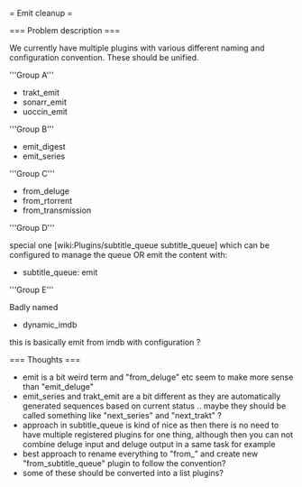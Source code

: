 = Emit cleanup =

=== Problem description ===

We currently have multiple plugins with various different naming and configuration convention. These should be unified.

'''Group A'''

* trakt_emit
* sonarr_emit
* uoccin_emit 

'''Group B'''

* emit_digest
* emit_series

'''Group C'''

* from_deluge
* from_rtorrent
* from_transmission

'''Group D'''

special one [wiki:Plugins/subtitle_queue subtitle_queue] which can be configured to manage the queue OR emit the content with:

* subtitle_queue: emit

'''Group E'''

Badly named

* dynamic_imdb

this is basically emit from imdb with configuration ?

=== Thoughts ===

* emit is a bit weird term and "from_deluge" etc seem to make more sense than "emit_deluge"
* emit_series and trakt_emit are a bit different as they are automatically generated sequences based on current status .. maybe they should be called something like "next_series" and "next_trakt" ?
* approach in subtitle_queue is kind of nice as then there is no need to have multiple registered plugins for one thing, although then you can not combine deluge input and deluge output in a same task for example
* best approach to rename everything to "from_<thing>" and create new "from_subtitle_queue" plugin to follow the convention?
* some of these should be converted into a list plugins? 